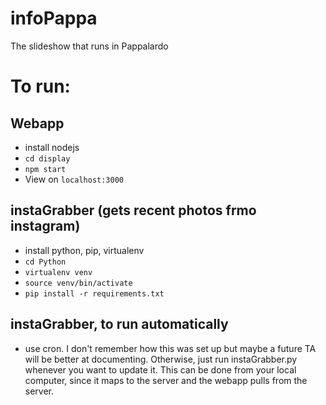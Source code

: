 # infoPappa
The slideshow that runs in Pappalardo

# To run:

## Webapp
- install nodejs
- `cd display`
- `npm start`
- View on `localhost:3000`

## instaGrabber (gets recent photos frmo instagram)
- install python, pip, virtualenv
- `cd Python`
- `virtualenv venv`
- `source venv/bin/activate`
- `pip install -r requirements.txt`

## instaGrabber, to run automatically
- use cron. I don't remember how this was set up but maybe a future TA will be better at documenting. Otherwise, just run instaGrabber.py whenever you want to update it. This can be done from your local computer, since it maps to the server and the webapp pulls from the server.
